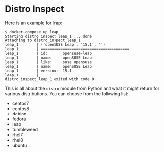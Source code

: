 # Distro Inspect

Here is an example for leap:

```
$ docker-compose up leap
Starting distro_inspect_leap_1 ... done
Attaching to distro_inspect_leap_1
leap_1        | ('openSUSE Leap', '15.1', '')
leap_1        | ========================================
leap_1        | id:       opensuse-leap
leap_1        | name:     openSUSE Leap
leap_1        | like:     suse opensuse
leap_1        | name:     openSUSE Leap
leap_1        | version:  15.1
leap_1        | 
distro_inspect_leap_1 exited with code 0
```

This is all about the `distro` module from Python and what it might return for various distributions. You can choose from the following list:

* centos7
* centos8
* debian
* fedora
* leap
* tumbleweed
* rhel7
* rhel8
* ubuntu
